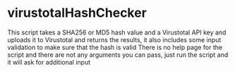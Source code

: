 # virustotalHashChecker
This script takes a SHA256 or MD5 hash value and a Virustotal API key and uploads it to Virustotal and returns the results, it also includes some input validation to make sure that the hash is valid
There is no help page for the script and there are not any arguments you can pass, just run the script and it will ask for additional input
